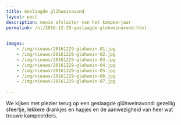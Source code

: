 ```yaml
---
title: Geslaagde glühweinavond
layout: post
description: mooie afsluiter van het kampeerjaar
permalink: /nl/2016-12-29-geslaagde-gluhweinavond.html

    
images: 
    - /img/nieuws/20161229-gluhwein-01.jpg
    - /img/nieuws/20161229-gluhwein-02.jpg
    - /img/nieuws/20161229-gluhwein-03.jpg
    - /img/nieuws/20161229-gluhwein-04.jpg
    - /img/nieuws/20161229-gluhwein-05.jpg
    - /img/nieuws/20161229-gluhwein-06.jpg
    - /img/nieuws/20161229-gluhwein-07.jpg
    
---
```


We kijken met plezier terug op een geslaagde glühweinavond: gezellig sfeertje, lekkere drankjes en hapjes en de aanwezigheid van heel wat trouwe kampeerders.





